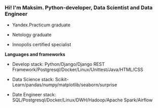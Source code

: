 ### Hi! I'm Maksim. Python-developer, Data Scientist and Data Engineer

- Yandex.Practicum graduate

- Netology graduate

- Innopolis certified specialist

**Languages and frameworks**

- Develop stack: Python/Django/Django REST Framework/Postgresql/Docker/Linux/Unittest/Java/HTML/CSS

- Data Science stack: Scikit-Learn/pandas/numpy/matplotlib/seaborn/surprise

- Date Engineer stack: SQL/Postgresql/Docker/Linux/DWH/Hadoop/Apache Spark/Airflow
